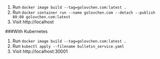 1. Run `docker image build --tag=golovchen.com:latest .`
2. Run `docker container run --name golovchen.com --detach --publish 80:80 golovchen.com:latest`
3. Visit http://localhost

###With Kubernetes
1. Run `docker image build --tag=golovchen.com:latest .`
1. Run `kubectl apply --filename bulletin_service.yaml`
2. Visit http://localhost:30001